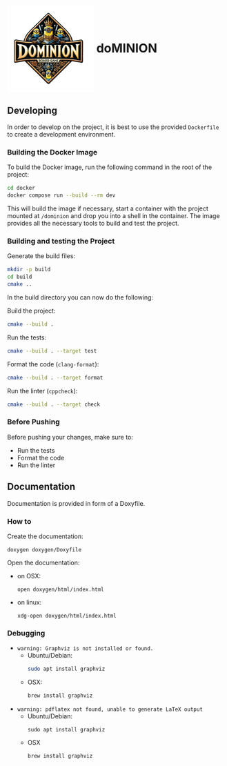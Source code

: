 <h1>
  <img src="assets/logo.png" alt="Dominion Minion Logo" width="200" style="vertical-align: middle;">
  doMINION
</h1>

## Developing

In order to develop on the project, it is best to use the provided `Dockerfile` to create a development environment.

### Building the Docker Image

To build the Docker image, run the following command in the root of the project:
```bash
cd docker
docker compose run --build --rm dev
```

This will build the image if necessary, start a container with the project mounted at `/dominion`
and drop you into a shell in the container.
The image provides all the necessary tools to build and test the project.

### Building and testing the Project

Generate the build files:
```bash
mkdir -p build
cd build
cmake ..
```

In the build directory you can now do the following:

Build the project:
```bash
cmake --build .
```

Run the tests:
```bash
cmake --build . --target test
```

Format the code (`clang-format`):
```bash
cmake --build . --target format
```

Run the linter (`cppcheck`):
```bash
cmake --build . --target check
```

### Before Pushing

Before pushing your changes, make sure to:
 - Run the tests
 - Format the code
 - Run the linter

## Documentation

Documentation is provided in form of a Doxyfile.

### How to
Create the documentation:
```
doxygen doxygen/Doxyfile
```

Open the documentation:
- on OSX:
    ```
    open doxygen/html/index.html
    ```
- on linux:
    ```
    xdg-open doxygen/html/index.html
    ```

### Debugging
- `warning: Graphviz is not installed or found.`
    - Ubuntu/Debian:
        ```bash
        sudo apt install graphviz
        ```
    - OSX:
        ```bash
        brew install graphviz
        ```
- `warning: pdflatex not found, unable to generate LaTeX output`
    - Ubuntu/Debian:
       ```
       sudo apt install graphviz
       ```
    - OSX
        ```
        brew install graphviz
        ```